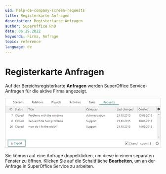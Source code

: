 ```yaml
---
uid: help-de-company-screen-requests
title: Registerkarte Anfragen
description: Registerkarte Anfragen
author: SuperOffice RnD
date: 06.29.2022
keywords: Firma, Anfrage
topic: reference
language: de
---
```


# Registerkarte Anfragen

Auf der Bereichsregisterkarte **Anfragen** werden SuperOffice Service-Anfragen für die aktive Firma angezeigt.

![Bereich Anfragen in Firma -screenshot][img1]

Sie können auf eine Anfrage doppelklicken, um diese in einem separaten Fenster zu öffnen. Klicken Sie auf die Schaltfläche **Bearbeiten**, um an der Anfrage in SuperOffice Service zu arbeiten.

<!-- Referenced links -->

<!-- Referenced images -->
[img1]: ../../../../media/loc/en/company/requests-detail.png

